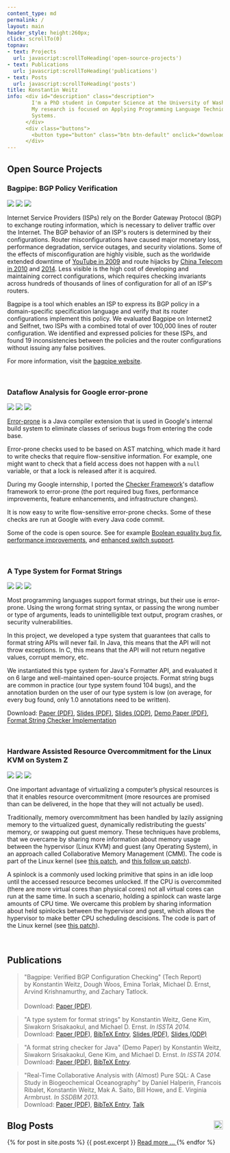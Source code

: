 ```yaml
---
content_type: md
permalink: /
layout: main
header_style: height:260px;
click: scrollTo(0)
topnav:
- text: Projects
  url: javascript:scrollToHeading('open-source-projects')
- text: Publications
  url: javascript:scrollToHeading('publications')
- text: Posts
  url: javascript:scrollToHeading('posts')
title: Konstantin Weitz
info: <div id="description" class="description">
        I'm a PhD student in Computer Science at the University of Washington.
        My research is focused on Applying Programming Language Techniques to 
        Systems. 
      </div>
      <div class="buttons">
        <button type="button" class="btn btn-default" onclick="download('assets/resume.pdf')">Download Resume</button>
      </div>
---
```


Open Source Projects
--------------------

### Bagpipe: BGP Policy Verification

<div class="moving-image">
  <img src="assets/project-icons/shading.png"/>
  <img class="fg moving" src="assets/project-icons/bagpipe-fg.png"/>
  <img class="bg" src="assets/project-icons/bagpipe-bg.png"/>
</div>

Internet Service Providers (ISPs) rely on the Border Gateway Protocol (BGP) to exchange routing information, which is necessary to deliver traffic over the Internet. The BGP behavior of an ISP's routers is determined by their configurations. Router misconfigurations have caused major monetary loss, performance degradation, service outages, and security violations. Some of the effects of misconfiguration are highly visible, such as the worldwide extended downtime of [YouTube in 2009][BGP-YT] and route hijacks by [China Telecom in 2010][BGP-CT10] and [2014][BGP-CT14]. Less visible is the high cost of developing and maintaining correct configurations, which requires checking invariants across hundreds of thousands of lines of configuration for all of an ISP's routers. 

Bagpipe is a tool which enables an ISP to express its BGP policy in a domain-specific specification language and verify that its router configurations implement this policy. We evaluated Bagpipe on Internet2 and Selfnet, two ISPs with a combined total of over 100,000 lines of router configuration. We identified and expressed policies for these ISPs, and found 19 inconsistencies between the policies and the router configurations without issuing any false positives.

For more information, visit the [bagpipe website][BAGP].

[BAGP]: http://bagpipe.uwplse.org/
[BGP-YT]: http://research.dyn.com/2008/02/pakistan-hijacks-youtube-1/ 
[BGP-CT10]: http://research.dyn.com/2010/11/chinas-18-minute-mystery/
[BGP-CT14]: http://research.dyn.com/2014/11/chinese-routing-errors-redirect-russian-traffic/

<br/>

### Dataflow Analysis for Google error-prone

<div class="moving-image">
  <img src="assets/project-icons/shading.png"/>
  <img class="fg" src="assets/project-icons/ep-fg.png"/>
  <img class="bg moving" src="assets/project-icons/ep-bg.png"/>
</div>

[Error­-prone][EP-LINK] is a Java compiler extension that is used in Google's
internal build system to eliminate classes of serious bugs from entering the
code base.

Error-prone checks used to be based on AST matching, which made it hard to write
checks that require flow-sensitive information.
For example, one might want to check that 
  a field access does not happen with a `null` variable, 
  or that a lock is released after it is acquired.

During my Google internship, I ported the [Checker Framework][CF-LINK]'s
dataflow framework to error-prone (the port required 
  bug fixes, 
  performance improvements,
  feature enhancements, and 
  infrastructure changes).

It is now easy to write flow-sensitive error-prone checks. Some of these checks
are run at Google with every Java code commit.

Some of the code is open source. See for example 
  [Boolean equality bug fix][EP-BOOL], 
  [performance improvements][EP-PERF], and 
  [enhanced switch support][EP-CASE].

<br/>

### A Type System for Format Strings

<div class="moving-image">
  <img src="assets/project-icons/shading.png"/>
  <img class="fg" src="assets/project-icons/cf-fg.png"/>
  <img class="bg moving" src="assets/project-icons/cf-bg.png"/>
</div>

Most programming languages support format strings, but their use is error-prone.
Using the wrong format string syntax, or passing the wrong number or type of
arguments, leads to unintelligible text output, program crashes, or security
vulnerabilities.

In this project, we developed a type system that guarantees that calls to format
string APIs will never fail. In Java, this means that the API will not throw
exceptions. In C, this means that the API will not return negative values,
corrupt memory, etc.

We instantiated this type system for Java's Formatter API, and evaluated it on 6
large and well-maintained open-source projects. Format string bugs are common in
practice (our type system found 104 bugs), and the annotation burden on the user
of our type system is low (on average, for every bug found, only 1.0 annotations
need to be written).

Download: [Paper (PDF)][TSFS-PAPER-PDF], 
          [Slides (PDF)][TSFS-SLIDES-PDF], 
          [Slides (ODP)][TSFS-SLIDES-ODP], 
          [Demo Paper (PDF)][TSFS-DEMO-PDF], 
          [Format String Checker Implementation][TSFS-IMPL]

<br/>

### Hardware Assisted Resource Overcommitment for the Linux KVM on System Z

<div class="moving-image">
  <img src="assets/project-icons/shading.png"/>
  <img class="fg" src="assets/project-icons/kvm-fg.png"/>
  <img class="bg moving" src="assets/project-icons/kvm-bg.png"/>
</div>

One important advantage of virtualizing a computer’s physical resources is that
it enables resource overcommitment (more resources are promised than can
be delivered, in the hope that they will not actually be used).

Traditionally, memory overcommitment has been handled by 
  lazily assigning memory to the virtualized guest, 
  dynamically redistributing the guests’ memory, or 
  swapping out guest memory.
These techniques have problems, that we overcame by sharing more information 
about memory usage between the hypervisor (Linux KVM) and guest 
(any Operating System), in an approach called Collaborative Memory Management 
(CMM). 
The code is part of the Linux kernel (see
  [this patch][KVM-CMM], and
  [this follow up patch][KVM-PTE]).

A spinlock is a commonly used locking primitive that spins in an idle loop until
the accessed resource becomes unlocked.
If the CPU is overcommited (there are more virtual cores than physical cores)
not all virtual cores can run at the same time.
In such a scenario, holding a spinlock can waste large amounts of CPU time.
We overcame this problem by sharing information about held spinlocks between
the hypervisor and guest, which allows the hypervisor to make better CPU 
scheduling descisions.
The code is part of the Linux kernel (see [this patch][KVM-DIAG9C]).

<br/>

Publications
------------

> "Bagpipe: Verified BGP Configuration Checking" (Tech Report)		
   by Konstantin Weitz, Dough Woos, Emina Torlak, Michael D. Ernst, Arvind Krishnamurthy, and Zachary Tatlock.<br/>		
> Download: [Paper (PDF)][BAGPIPE-REPORT-PDF].		

> "A type system for format strings" 
  by Konstantin Weitz, Gene Kim, Siwakorn Srisakaokul, and Michael D. Ernst.
  *In ISSTA 2014.* <br/>
> Download: [Paper (PDF)][TSFS-PAPER-PDF], 
            [BibTeX Entry][TSFS-BIB],
            [Slides (PDF)][TSFS-SLIDES-PDF], 
            [Slides (ODP)][TSFS-SLIDES-ODP]
 
> "A format string checker for Java" (Demo Paper)
  by Konstantin Weitz, Siwakorn Srisakaokul, Gene Kim, and Michael D. Ernst.
  *In ISSTA 2014.* <br/>
> Download: [Paper (PDF)][TSFS-DEMO-PDF], 
            [BibTeX Entry][TSFS-DEMO-BIB].
 
> "Real-Time Collaborative Analysis with (Almost) Pure SQL: A Case Study in Biogeochemical Oceanography"
  by Daniel Halperin, Francois Ribalet, Konstantin Weitz, Mak A. Saito, Bill Howe, and E. Virginia Armbrust.
  *In SSDBM 2013.* <br/>
> Download: [Paper (PDF)][OCEAN-PAPER-PDF], 
            [BibTeX Entry][OCEAN-BIB],
            [Talk][OCEAN-TALK]

Blog Posts <a href="feed.xml"><img src="assets/feed.png" style="height:1em;float:right"/></a>
----------

<div class="posts">
{% for post in site.posts %}
  {{ post.excerpt }}
  <a href="{{ post.url }}"> Read more ... </a>
{% endfor %}
</div>

[BAGPIPE-REPORT-PDF]: http://www.cs.washington.edu/public_files/grad/tech_reports/UW-CSE-16-01-01.pdf

[TSFS-PAPER-PDF]: http://homes.cs.washington.edu/~mernst/pubs/format-string-issta2014.pdf
[TSFS-SLIDES-PDF]: http://homes.cs.washington.edu/~mernst/pubs/format-string-issta2014-slides.pdf
[TSFS-SLIDES-ODP]: http://homes.cs.washington.edu/~mernst/pubs/format-string-issta2014-slides.odp
[TSFS-DEMO-PDF]: http://homes.cs.washington.edu/~mernst/pubs/format-string-issta2014-demo.pdf
[TSFS-IMPL]: http://types.cs.washington.edu/checker-framework/current/checkers-manual.html#formatter-checker
[TSFS-BIB]: assets/bibtex/tsfs.bib
[TSFS-DEMO-BIB]: assets/bibtex/tsfs-demo.bib

[OCEAN-PAPER-PDF]: http://homes.cs.washington.edu/~dhalperi/pubs/halperin_2013_ssdbm_geomics_case_study.pdf
[OCEAN-TALK]: http://research.microsoft.com/apps/video/default.aspx?id=200713
[OCEAN-BIB]: assets/bibtex/ocean.bib

[EP-LINK]: https://code.google.com/p/error-prone/
[EP-CASE]: https://code.google.com/p/checker-framework/source/detail?r=4b4210dad872d2a30962d6cb653855bdeae7a922
[EP-PERF]: https://code.google.com/p/checker-framework/source/detail?r=c9ae615fb204115e7afdaa5d218cc59c259253e3
[EP-BOOL]: https://code.google.com/p/checker-framework/source/detail?r=1af23b73f34b931977307d51c66d584a188ff426

[CF-LINK]: http://checkerframework.org

[KVM-DIAG9C]: https://github.com/torvalds/linux/commit/41628d334361670d825fb03c04568f5ef9f084dc
[KVM-CMM]: https://github.com/torvalds/linux/commit/b31288fa83b2bcc8834e1e208e9526b8bd5ce361
[KVM-PTE]: https://github.com/torvalds/linux/commit/45961722f8e30ceab9d135b1ddc0947d53aef7c3

